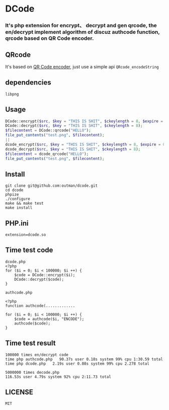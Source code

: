 # DCode

### It's php extension for encrypt、 decrypt and gen qrcode, the en/decrypt implement algorithm of discuz authcode function, qrcode based on QR Code encoder.

## QRcode

It's based on [QR Code encoder](http://fukuchi.org/works/qrencode/), just use a simple api `QRcode_encodeString`


## dependencies
```
libpng
```

## Usage

```php
DCode::encrypt($src, $key = "THIS IS SHIT", $ckeylength = 8, $expire = 0);
DCode::decrypt($src, $key = "THIS IS SHIT", $ckeylength = 8);
$filecontent = DCode::qrcode("HELLO");
file_put_contents("test.png", $filecontent);
||
dcode_encrypt($src, $key = "THIS IS SHIT", $ckeylength = 8, $expire = 0);
dcode_decrypt($src, $key = "THIS IS SHIT", $ckeylength = 8);
$filecontent = dcode_qrcode("HELLO");
file_put_contents("test.png", $filecontent);
```

## Install

```git
git clone git@github.com:outman/dcode.git
cd dcode
phpize
./configure
make && make test
make install
```

## PHP.ini
```
extension=dcode.so
```

## Time test code
```
dcode.php
<?php
for ($i = 0; $i < 100000; $i ++) {
    $code = DCode::encrypt($i);
    DCode::decrypt($code);
}

authcode.php

<?php
function authcode(.............

for ($i = 0; $i < 100000; $i ++) {
    $code = authcode($i, "ENCODE");
    authcode($code);
}
```

## Time test result
```
100000 times en/decrypt code
time php authcode.php   90.37s user 0.18s system 99% cpu 1:30.59 total
time php dcode.php   2.19s user 0.08s system 99% cpu 2.278 total

5000000 times decode.php
116.53s user 4.79s system 92% cpu 2:11.73 total
```

## LICENSE
```
MIT
```
